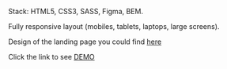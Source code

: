 Stack: HTML5, CSS3, SASS, Figma, BEM.

Fully responsive layout (mobiles, tablets, laptops, large screens).

Design of the landing page you could find [here](https://www.figma.com/file/nHz8bflIwJaWP3P99vKTH5/miami_home_new?node-id=0%3A2)

Click the link to see [DEMO](https://casualjackie.github.io/Miami/)
